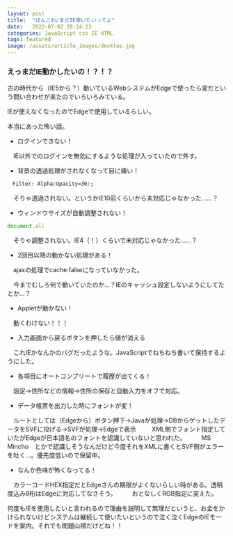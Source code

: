 ```yaml
---
layout: post
title:  "ほんこわ/まだIE使いたいってよ"
date:   2022-07-02 20:24:23
categories: JavaScript css IE HTML
tags: featured
image: /assets/article_images/desktop.jpg
---
```


### えっまだIE動かしたいの！？！？

古の時代から（IE5から？）動いているWebシステムがEdgeで使ったら変だという問い合わせが来たのでいろいろみている。

IEが使えなくなったのでEdgeで使用しているらしい。

本当にあった怖い話。

- ログインできない！

　IE以外でのログインを無効にするような処理が入っていたので外す。
　
- 背景の透過処理がされなくなって目に痛い！

```CSS
　Filter: Alpha(Opacity=30);
```
　そりゃ透過されない。というかIE10前くらいから未対応じゃなかった……？
　
- ウィンドウサイズが自動調整されない！

```JavaScript
document.all
```

　そりゃ調整されない。IE4（！）くらいで未対応じゃなかった……？
　
- 2回目以降の動かない処理がある！

　ajaxの処理でcache:falseになっていなかった。
 
　今までむしろ何で動いていたのか…？IEのキャッシュ設定しないようにしてたとか…？
　
- Appletが動かない！

　動くわけない！！！

- 入力画面から戻るボタンを押したら値が消える

　これIEかなんかのバグだったような。JavaScriptでねちねち書いて保持するようにした。
　
- 各項目にオートコンプリートで履歴が出てくる！

　設定→住所などの情報→住所の保存と自動入力をオフで対応。
　
- データ帳票を出力した時にフォントが変！

　ルートとしては（Edgeから）ボタン押下→Javaが処理→DBからゲットしたデータをSVFに投げる→SVFが処理→Edgeで表示
　
　XML側でフォント指定していたがEdgeが日本語名のフォントを認識していないと思われた。
　
　MS Mincho　とかで認識しそうなんだけど今度それをXMLに書くとSVF側がエラーを吐く…。優先度低いので保留中。
　
- なんか色味が怖くなってる！

　カラーコードHEX指定だとEdgeさんの期限がよくないらしい時がある。透明度込み8桁はEdgeに対応してなさそう。
　
　おとなしくRGB指定に変えた。
　

何度もIEを使用したいと言われるので理由を説明して無理だというと、お金をかけられないけどシステムは継続して使いたいというので泣く泣くEdgeのIEモードを案内。それでも問題山積だけどね！！
